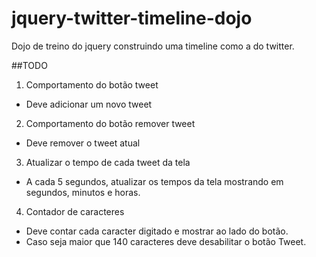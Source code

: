jquery-twitter-timeline-dojo
============================

Dojo de treino do jquery construindo uma timeline como a do twitter.

##TODO
1. Comportamento do botão tweet
  + Deve adicionar um novo tweet
2. Comportamento do botão remover tweet
  + Deve remover o tweet atual
3. Atualizar o tempo de cada tweet da tela
  + A cada 5 segundos, atualizar os tempos da tela mostrando em segundos, minutos e horas.
4. Contador de caracteres
  + Deve contar cada caracter digitado e mostrar ao lado do botão.
  + Caso seja maior que 140 caracteres deve desabilitar o botão Tweet.